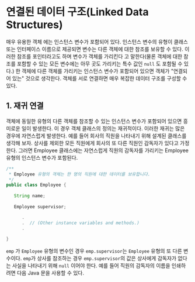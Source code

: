 # 연결된 데이터 구조(Linked Data Structures)

매우 유용한 객체 에는 인스턴스 변수가 포함되어 있다. 인스턴스 변수의 유형이 클래스 또는 인터페이스 이름으로 제공되면 변수는 다른 객체에 대한 참조를 보유할 수 있다. 이러한 참조를 포인터라고도 하며 변수가 객체를 가리킨다 고 말한다(물론 객체에 대한 참조를 포함할 수 있는 모든 변수에는 아무 곳도 가리키는 특수 값인 `null` 도 포함될 수 있다.) 한 객체에 다른 객체를 가리키는 인스턴스 변수가 포함되어 있으면 객체가 "연결되어 있는" 것으로 생각한다. 객체를 서로 연결하면 매우 복잡한 데이터 구조를 구성할 수 있다.

## 1. 재귀 연결

객체에 동일한 유형의 다른 객체를 참조할 수 있는 인스턴스 변수가 포함되어 있으면 흥미로운 일이 발생한다. 이 경우 객체 클래스의 정의는 재귀적이다. 이러한 재귀는 많은 경우에 자연스럽게 발생한다. 예를 들어 회사의 직원을 나타내기 위해 설계된 클래스를 생각해 보자. 상사를 제외한 모든 직원에게 회사의 또 다른 직원인 감독자가 있다고 가정한다. 그러면 Employee 클래스에는 자연스럽게 직원의 감독자를 가리키는 Employee 유형의 인스턴스 변수가 포함된다.

```java
/**
 * Employee 유형의 객체는 한 명의 직원에 대한 데이터를 보유합니다.
 */
public class Employee {
       
   String name;          
   
   Employee supervisor;  

      .
      .  // (Other instance variables and methods.)
      .
      
} 
```

`emp` 가 `Employee` 유형의 변수인 경우 `emp.supervisor`는 `Employee` 유형의 또 다른 변수이다. `emp`가 상사를 참조하는 경우 `emp.supervisor`의 값은 상사에게 감독자가 없다는 사실을 나타내기 위해 `null` 이어야 한다. 예를 들어 직원의 감독자의 이름을 인쇄하려면 다음 Java 문을 사용할 수 있다.

